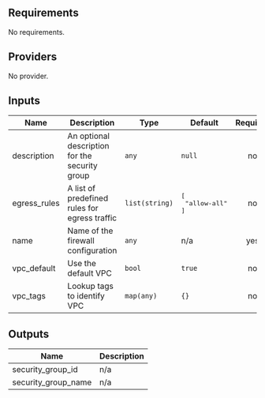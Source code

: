 ## Requirements

No requirements.

## Providers

No provider.

## Inputs

| Name | Description | Type | Default | Required |
|------|-------------|------|---------|:--------:|
| description | An optional description for the security group | `any` | `null` | no |
| egress\_rules | A list of predefined rules for egress traffic | `list(string)` | <pre>[<br>  "allow-all"<br>]</pre> | no |
| name | Name of the firewall configuration | `any` | n/a | yes |
| vpc\_default | Use the default VPC | `bool` | `true` | no |
| vpc\_tags | Lookup tags to identify VPC | `map(any)` | `{}` | no |

## Outputs

| Name | Description |
|------|-------------|
| security\_group\_id | n/a |
| security\_group\_name | n/a |


